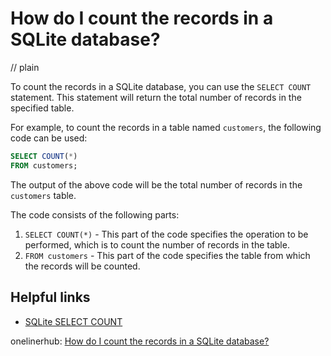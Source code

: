 # How do I count the records in a SQLite database?
// plain

To count the records in a SQLite database, you can use the `SELECT COUNT` statement. This statement will return the total number of records in the specified table.

For example, to count the records in a table named `customers`, the following code can be used:

```sql
SELECT COUNT(*)
FROM customers;
```

The output of the above code will be the total number of records in the `customers` table.

The code consists of the following parts:
1. `SELECT COUNT(*)` - This part of the code specifies the operation to be performed, which is to count the number of records in the table.
2. `FROM customers` - This part of the code specifies the table from which the records will be counted.

## Helpful links
- [SQLite SELECT COUNT](https://www.sqlitetutorial.net/sqlite-select/sqlite-select-count/)

onelinerhub: [How do I count the records in a SQLite database?](https://onelinerhub.com/sqlite/how-do-i-count-the-records-in-a-sqlite-database)